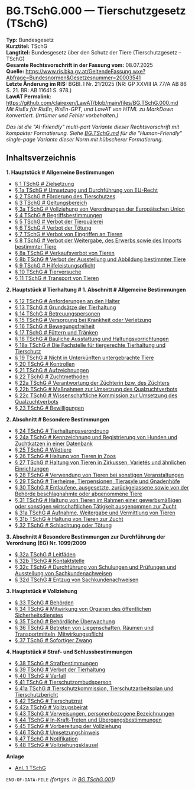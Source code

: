 # BG.TSchG.000 — Tierschutzgesetz (TSchG)
**Typ:** Bundesgesetz  
**Kurztitel:** TSchG  
**Langtitel:** Bundesgesetz über den Schutz der Tiere (Tierschutzgesetz – TSchG)  
**Gesamte Rechtsvorschrift in der Fassung vom:** 08.07.2025  
**Quelle:** https://www.ris.bka.gv.at/GeltendeFassung.wxe?Abfrage=Bundesnormen&Gesetzesnummer=20003541  
**Letzte Änderung im RIS:** BGBl. I Nr. 21/2025 (NR: GP XXVIII IA 77/A AB 86 S. 21. BR: AB 11641 S. 978.)  
**LawAT Permalink:** https://github.com/clairexen/LawAT/blob/main/files/BG.TSchG.000.md  
*Mit RisEx für RisEn, RisEn-GPT, und LawAT von HTML zu MarkDown konvertiert. (Irrtümer und Fehler vorbehalten.)*

*Das ist die "AI-Friendly" multi-part Variante dieser Rechtsvorschrift mit kompakter Formatierung. Siehe [BG.TSchG.md](BG.TSchG.md) für die "Human-Friendly" single-page Variante dieser Norm mit hübscherer Formatierung.*

## Inhaltsverzeichnis

**1. Hauptstück # Allgemeine Bestimmungen**  
* [§ 1 TSchG # Zielsetzung](BG.TSchG.001.md#-1-tschg--zielsetzung)  
* [§ 1a TSchG # Umsetzung und Durchführung von EU-Recht](BG.TSchG.001.md#-1a-tschg--umsetzung-und-durchführung-von-eu-recht)  
* [§ 2 TSchG # Förderung des Tierschutzes](BG.TSchG.001.md#-2-tschg--förderung-des-tierschutzes)  
* [§ 3 TSchG # Geltungsbereich](BG.TSchG.001.md#-3-tschg--geltungsbereich)  
* [§ 3a TSchG # Vollziehung von Verordnungen der Europäischen Union](BG.TSchG.001.md#-3a-tschg--vollziehung-von-verordnungen-der-europäischen-union)  
* [§ 4 TSchG # Begriffsbestimmungen](BG.TSchG.001.md#-4-tschg--begriffsbestimmungen)  
* [§ 5 TSchG # Verbot der Tierquälerei](BG.TSchG.001.md#-5-tschg--verbot-der-tierquälerei)  
* [§ 6 TSchG # Verbot der Tötung](BG.TSchG.001.md#-6-tschg--verbot-der-tötung)  
* [§ 7 TSchG # Verbot von Eingriffen an Tieren](BG.TSchG.001.md#-7-tschg--verbot-von-eingriffen-an-tieren)  
* [§ 8 TSchG # Verbot der Weitergabe, des Erwerbs sowie des Imports bestimmter Tiere](BG.TSchG.001.md#-8-tschg--verbot-der-weitergabe-des-erwerbs-sowie-des-imports-bestimmter-tiere)  
* [§ 8a TSchG # Verkaufsverbot von Tieren](BG.TSchG.001.md#-8a-tschg--verkaufsverbot-von-tieren)  
* [§ 8b TSchG # Verbot der Ausstellung und Abbildung bestimmter Tiere](BG.TSchG.001.md#-8b-tschg--verbot-der-ausstellung-und-abbildung-bestimmter-tiere)  
* [§ 9 TSchG # Hilfeleistungspflicht](BG.TSchG.001.md#-9-tschg--hilfeleistungspflicht)  
* [§ 10 TSchG # Tierversuche](BG.TSchG.001.md#-10-tschg--tierversuche)  
* [§ 11 TSchG # Transport von Tieren](BG.TSchG.001.md#-11-tschg--transport-von-tieren)

**2. Hauptstück # Tierhaltung # 1. Abschnitt # Allgemeine Bestimmungen**  
* [§ 12 TSchG # Anforderungen an den Halter](BG.TSchG.002.md#-12-tschg--anforderungen-an-den-halter)  
* [§ 13 TSchG # Grundsätze der Tierhaltung](BG.TSchG.002.md#-13-tschg--grundsätze-der-tierhaltung)  
* [§ 14 TSchG # Betreuungspersonen](BG.TSchG.002.md#-14-tschg--betreuungspersonen)  
* [§ 15 TSchG # Versorgung bei Krankheit oder Verletzung](BG.TSchG.002.md#-15-tschg--versorgung-bei-krankheit-oder-verletzung)  
* [§ 16 TSchG # Bewegungsfreiheit](BG.TSchG.002.md#-16-tschg--bewegungsfreiheit)  
* [§ 17 TSchG # Füttern und Tränken](BG.TSchG.002.md#-17-tschg--füttern-und-tränken)  
* [§ 18 TSchG # Bauliche Ausstattung und Haltungsvorrichtungen](BG.TSchG.002.md#-18-tschg--bauliche-ausstattung-und-haltungsvorrichtungen)  
* [§ 18a TSchG # Die Fachstelle für tiergerechte Tierhaltung und Tierschutz](BG.TSchG.002.md#-18a-tschg--die-fachstelle-für-tiergerechte-tierhaltung-und-tierschutz)  
* [§ 19 TSchG # Nicht in Unterkünften untergebrachte Tiere](BG.TSchG.002.md#-19-tschg--nicht-in-unterkünften-untergebrachte-tiere)  
* [§ 20 TSchG # Kontrollen](BG.TSchG.002.md#-20-tschg--kontrollen)  
* [§ 21 TSchG # Aufzeichnungen](BG.TSchG.002.md#-21-tschg--aufzeichnungen)  
* [§ 22 TSchG # Zuchtmethoden](BG.TSchG.002.md#-22-tschg--zuchtmethoden)  
* [§ 22a TSchG # Verantwortung der Züchterin bzw. des Züchters](BG.TSchG.002.md#-22a-tschg--verantwortung-der-züchterin-bzw-des-züchters)  
* [§ 22b TSchG # Maßnahmen zur Umsetzung des Qualzuchtverbots](BG.TSchG.002.md#-22b-tschg--maßnahmen-zur-umsetzung-des-qualzuchtverbots)  
* [§ 22c TSchG # Wissenschaftliche Kommission zur Umsetzung des Qualzuchtverbots](BG.TSchG.002.md#-22c-tschg--wissenschaftliche-kommission-zur-umsetzung-des-qualzuchtverbots)  
* [§ 23 TSchG # Bewilligungen](BG.TSchG.002.md#-23-tschg--bewilligungen)

**2. Abschnitt # Besondere Bestimmungen**  
* [§ 24 TSchG # Tierhaltungsverordnung](BG.TSchG.003.md#-24-tschg--tierhaltungsverordnung)  
* [§ 24a TSchG # Kennzeichnung und Registrierung von Hunden und Zuchtkatzen in einer Datenbank](BG.TSchG.003.md#-24a-tschg--kennzeichnung-und-registrierung-von-hunden-und-zuchtkatzen-in-einer-datenbank)  
* [§ 25 TSchG # Wildtiere](BG.TSchG.003.md#-25-tschg--wildtiere)  
* [§ 26 TSchG # Haltung von Tieren in Zoos](BG.TSchG.003.md#-26-tschg--haltung-von-tieren-in-zoos)  
* [§ 27 TSchG # Haltung von Tieren in Zirkussen, Varietés und ähnlichen Einrichtungen](BG.TSchG.003.md#-27-tschg--haltung-von-tieren-in-zirkussen-varietés-und-ähnlichen-einrichtungen)  
* [§ 28 TSchG # Verwendung von Tieren bei sonstigen Veranstaltungen](BG.TSchG.003.md#-28-tschg--verwendung-von-tieren-bei-sonstigen-veranstaltungen)  
* [§ 29 TSchG # Tierheime, Tierpensionen, Tierasyle und Gnadenhöfe](BG.TSchG.003.md#-29-tschg--tierheime-tierpensionen-tierasyle-und-gnadenhöfe)  
* [§ 30 TSchG # Entlaufene, ausgesetzte, zurückgelassene sowie von der Behörde beschlagnahmte oder abgenommene Tiere](BG.TSchG.003.md#-30-tschg--entlaufene-ausgesetzte-zurückgelassene-sowie-von-der-behörde-beschlagnahmte-oder-abgenommene-tiere)  
* [§ 31 TSchG # Haltung von Tieren im Rahmen einer gewerbsmäßigen oder sonstigen wirtschaftlichen Tätigkeit ausgenommen zur Zucht](BG.TSchG.003.md#-31-tschg--haltung-von-tieren-im-rahmen-einer-gewerbsmäßigen-oder-sonstigen-wirtschaftlichen-tätigkeit-ausgenommen-zur-zucht)  
* [§ 31a TSchG # Aufnahme, Weitergabe und Vermittlung von Tieren](BG.TSchG.003.md#-31a-tschg--aufnahme-weitergabe-und-vermittlung-von-tieren)  
* [§ 31b TSchG # Haltung von Tieren zur Zucht](BG.TSchG.003.md#-31b-tschg--haltung-von-tieren-zur-zucht)  
* [§ 32 TSchG # Schlachtung oder Tötung](BG.TSchG.003.md#-32-tschg--schlachtung-oder-tötung)

**3. Abschnitt # Besondere Bestimmungen zur Durchführung der Verordnung (EG) Nr. 1099/2009**  
* [§ 32a TSchG # Leitfäden](BG.TSchG.004.md#-32a-tschg--leitfäden)  
* [§ 32b TSchG # Kontaktstelle](BG.TSchG.004.md#-32b-tschg--kontaktstelle)  
* [§ 32c TSchG # Durchführung von Schulungen und Prüfungen und Ausstellung von Sachkundenachweisen](BG.TSchG.004.md#-32c-tschg--durchführung-von-schulungen-und-prüfungen-und-ausstellung-von-sachkundenachweisen)  
* [§ 32d TSchG # Entzug von Sachkundenachweisen](BG.TSchG.004.md#-32d-tschg--entzug-von-sachkundenachweisen)

**3. Hauptstück # Vollziehung**  
* [§ 33 TSchG # Behörden](BG.TSchG.004.md#-33-tschg--behörden)  
* [§ 34 TSchG # Mitwirkung von Organen des öffentlichen Sicherheitsdienstes](BG.TSchG.004.md#-34-tschg--mitwirkung-von-organen-des-öffentlichen-sicherheitsdienstes)  
* [§ 35 TSchG # Behördliche Überwachung](BG.TSchG.004.md#-35-tschg--behördliche-überwachung)  
* [§ 36 TSchG # Betreten von Liegenschaften, Räumen und Transportmitteln, Mitwirkungspflicht](BG.TSchG.004.md#-36-tschg--betreten-von-liegenschaften-räumen-und-transportmitteln-mitwirkungspflicht)  
* [§ 37 TSchG # Sofortiger Zwang](BG.TSchG.004.md#-37-tschg--sofortiger-zwang)

**4. Hauptstück # Straf- und Schlussbestimmungen**  
* [§ 38 TSchG # Strafbestimmungen](BG.TSchG.005.md#-38-tschg--strafbestimmungen)  
* [§ 39 TSchG # Verbot der Tierhaltung](BG.TSchG.005.md#-39-tschg--verbot-der-tierhaltung)  
* [§ 40 TSchG # Verfall](BG.TSchG.005.md#-40-tschg--verfall)  
* [§ 41 TSchG # Tierschutzombudsperson](BG.TSchG.005.md#-41-tschg--tierschutzombudsperson)  
* [§ 41a TSchG # Tierschutzkommission, Tierschutzarbeitsplan und Tierschutzbericht](BG.TSchG.005.md#-41a-tschg--tierschutzkommission-tierschutzarbeitsplan-und-tierschutzbericht)  
* [§ 42 TSchG # Tierschutzrat](BG.TSchG.005.md#-42-tschg--tierschutzrat)  
* [§ 42a TSchG # Vollzugsbeirat](BG.TSchG.005.md#-42a-tschg--vollzugsbeirat)  
* [§ 43 TSchG # Verweisungen, personenbezogene Bezeichnungen](BG.TSchG.005.md#-43-tschg--verweisungen-personenbezogene-bezeichnungen)  
* [§ 44 TSchG # In-Kraft-Treten und Übergangsbestimmungen](BG.TSchG.005.md#-44-tschg--in-kraft-treten-und-übergangsbestimmungen)  
* [§ 45 TSchG # Vorbereitung der Vollziehung](BG.TSchG.005.md#-45-tschg--vorbereitung-der-vollziehung)  
* [§ 46 TSchG # Umsetzungshinweis](BG.TSchG.005.md#-46-tschg--umsetzungshinweis)  
* [§ 47 TSchG # Notifikation](BG.TSchG.005.md#-47-tschg--notifikation)  
* [§ 48 TSchG # Vollziehungsklausel](BG.TSchG.005.md#-48-tschg--vollziehungsklausel)

**Anlage**  
* [Anl. 1 TSchG](BG.TSchG.006.md#anl-1-tschg)

`END-OF-DATA-FILE` *(fortges. in [BG.TSchG.001](BG.TSchG.001.md))*
